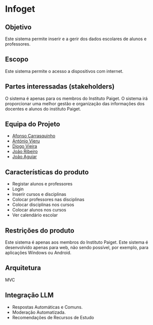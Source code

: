 # Infoget

## Objetivo
Este sistema permite inserir e a gerir dos dados escolares de alunos e professores.

## Escopo
Este sistema permite o acesso a dispositivos com internet.

## Partes interessadas (stakeholders)
O sistema é apenas para os membros do Instituto Paiget.
O sistema irá proporcionar uma melhor gestão e organização das informações dos docentes e alunos do instituto Paiget.

## Equipa do Projeto
- [Afonso Carrasquinho](https://github.com/Afonso295)
- [António Vieru](https://github.com/antonuolink)
- [Diogo Vieira](https://github.com/xXD4rkSoulXx)
- [João Ribeiro](https://github.com/anotherlusitano)
- [João Aguiar](https://github.com/joaoaguiiar)

## Características do produto
- Registar alunos e professores
- Login
- Inserir cursos e disciplinas
- Colocar professores nas disciplinas
- Colocar disciplinas nos cursos
- Colocar alunos nos cursos
- Ver calendário escolar

## Restrições do produto
Este sistema é apenas aos membros do Instituto Paiget.
Este sistema é desenvolvido apenas para web, não sendo possível, por exemplo, para aplicações Windows ou Android.


## Arquitetura
MVC


## Integração LLM 
- Respostas Automáticas e Comuns.
- Moderação Automatizada.
- Recomendações de Recursos de Estudo

